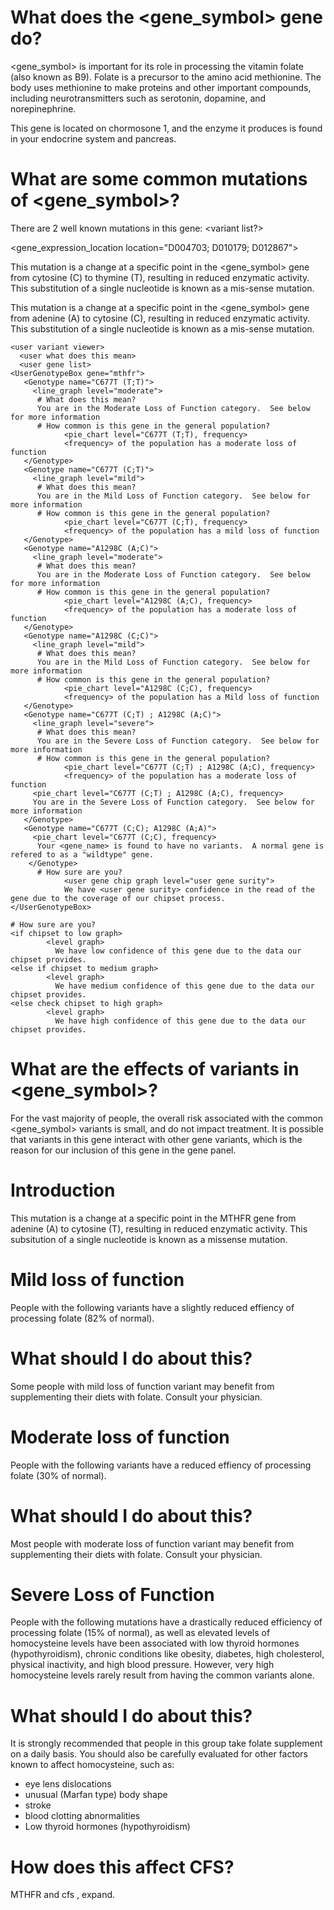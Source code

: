 # What does the <gene_symbol> gene do?

<gene_symbol> is important for its role in processing the vitamin folate
(also known as B9). Folate is a precursor to the amino acid
methionine. The body uses methionine to make proteins and other
important compounds, including neurotransmitters such as serotonin,
dopamine, and norepinephrine.

This gene is located on chormosone 1, and the enzyme it produces is found in your endocrine system and pancreas.
<body part graph, endocrine, pancreas, skin>

# What are some common mutations of <gene_symbol>?

There are 2 well known mutations in this gene: <variant list?>

<gene_expression_location location="D004703; D010179; D012867">

<C677T variant view with c to T transformation>

This mutation is a change at a specific point in the <gene_symbol> gene from cytosine (C) to thymine (T), resulting in reduced enzymatic activity.  This substitution of a single nucleotide is known as a mis-sense mutation.

<A1298C variant view with a to c transformation>

This mutation is a change at a specific point in the <gene_symbol> gene from adenine (A) to cytosine (C), resulting in reduced enzymatic activity.  This substitution of a single nucleotide is known as a mis-sense mutation.
```
<user variant viewer>
  <user what does this mean>
  <user gene list>
<UserGenotypeBox gene="mthfr">
   <Genotype name="C677T (T;T)">
     <line_graph level="moderate">
      # What does this mean?
      You are in the Moderate Loss of Function category.  See below for more information
      # How common is this gene in the general population?
            <pie_chart level="C677T (T;T), frequency>
            <frequency> of the population has a moderate loss of function
   </Genotype>
   <Genotype name="C677T (C;T)">
     <line_graph level="mild">
      # What does this mean?
      You are in the Mild Loss of Function category.  See below for more information
      # How common is this gene in the general population?
            <pie_chart level="C677T (C;T), frequency>
            <frequency> of the population has a mild loss of function
   </Genotype>
   <Genotype name="A1298C (A;C)">
     <line_graph level="moderate">
      # What does this mean?
      You are in the Moderate Loss of Function category.  See below for more information
      # How common is this gene in the general population?
            <pie_chart level="A1298C (A;C), frequency>
            <frequency> of the population has a moderate loss of function
   </Genotype>
   <Genotype name="A1298C (C;C)">
     <line_graph level="mild">
      # What does this mean?
      You are in the Mild Loss of Function category.  See below for more information
      # How common is this gene in the general population?
            <pie_chart level="A1298C (C;C), frequency>
            <frequency> of the population has a Mild loss of function
   </Genotype>
   <Genotype name="C677T (C;T) ; A1298C (A;C)">
     <line_graph level="severe">
      # What does this mean?
      You are in the Severe Loss of Function category.  See below for more information
      # How common is this gene in the general population?
            <pie_chart level="C677T (C;T) ; A1298C (A;C), frequency>
            <frequency> of the population has a moderate loss of function
     <pie_chart level="C677T (C;T) ; A1298C (A;C), frequency>
     You are in the Severe Loss of Function category.  See below for more information
   </Genotype>
   <Genotype name="C677T (C;C); A1298C (A;A)">
     <pie_chart level="C677T (C;C), frequency>
      Your <gene_name> is found to have no variants.  A normal gene is refered to as a "wildtype" gene.
    </Genotype>
      # How sure are you?            
            <user gene chip graph level="user gene surity">
            We have <user gene surity> confidence in the read of the gene due to the coverage of our chipset process.
</UserGenotypeBox>    
     
# How sure are you?
<if chipset to low graph>
        <level graph>
          We have low confidence of this gene due to the data our chipset provides.
<else if chipset to medium graph>
        <level graph>
          We have medium confidence of this gene due to the data our chipset provides.
<else check chipset to high graph>
        <level graph>
          We have high confidence of this gene due to the data our chipset provides.
```   
# What are the effects of variants in <gene_symbol>?

For the vast majority of people, the overall risk associated with the
common <gene_symbol> variants is small, and do not impact
treatment. It is possible that variants in this gene interact with
other gene variants, which is the reason for our inclusion of this
gene in the gene panel.

<call variants with the multiple categories>
  
# Introduction

This mutation is a change at a specific point in the MTHFR gene from
adenine (A) to cytosine (T), resulting in reduced enzymatic
activity. This subsitution of a single nucleotide is known as a
missense mutation.

<function meter level="mild">
  
<efficiency  level = "82%" >
  
<variant and population data>
  
# Mild loss of function

People with the following variants have a slightly reduced effiency of processing folate (82% of normal).

# What should I do about this?

Some people with mild loss of function variant may benefit from supplementing their diets with folate. Consult your physician. 

<function meter level="moderate">
  
<efficiency  level = "35%" >
  
<variant and population data>
  
# Moderate loss of function

People with the following variants have a reduced effiency of processing folate (30% of normal).

# What should I do about this?

Most people with moderate loss of function variant may benefit from supplementing their diets with folate. Consult your physician. 

<function meter level="severe">
  
<efficiency  level = "15%" >
  
<variant and population data>
  
# Severe Loss of Function

People with the following mutations have a drastically reduced
efficiency of processing folate (15% of normal), as well as 
elevated levels of homocysteine levels have been associated with low
thyroid hormones (hypothyroidism), chronic conditions like obesity,
diabetes, high cholesterol, physical inactivity, and high blood
pressure. However, very high homocysteine levels rarely result from
having the common variants alone.

# What should I do about this?

It is strongly recommended that people in this group take folate
supplement on a daily basis. You should also be carefully evaluated
for other factors known to affect homocysteine, such as:

* eye lens dislocations
* unusual (Marfan type) body shape
* stroke
* blood clotting abnormalities
* Low thyroid hormones (hypothyroidism)

# How does this affect CFS?

MTHFR and cfs , expand.

<references>
  
<creator comment section>
